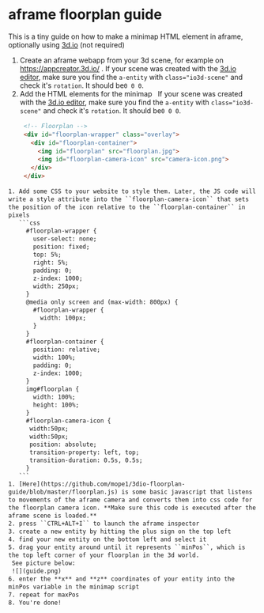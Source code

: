 # aframe floorplan guide
This is a tiny guide on how to make a minimap HTML element in aframe, optionally using [3d.io](https://3d.io) (not required) 

1. Create an aframe webapp from your 3d scene, for example on https://appcreator.3d.io/ .
   If your scene was created with the [3d.io editor](https://spaces.archilogic.com/dashboard), make sure you find the ``a-entity`` with ``class="io3d-scene"`` and check it's ``rotation``. It should be``0 0 0``.
1. Add the HTML elements for the minimap   If your scene was created with the [3d.io editor](https://spaces.archilogic.com/dashboard), make sure you find the ``a-entity`` with ``class="io3d-scene"`` and check it's ``rotation``. It should be``0 0 0``.  
     ```html
      <!-- Floorplan -->
      <div id="floorplan-wrapper" class="overlay">
        <div id="floorplan-container">
          <img id="floorplan" src="floorplan.jpg">
          <img id="floorplan-camera-icon" src="camera-icon.png">
        </div>
      </div>
  ```  
1. Add some CSS to your website to style them. Later, the JS code will write a style attribute into the ``floorplan-camera-icon`` that sets the position of the icon relative to the ``floorplan-container`` in pixels  
     ```css
       #floorplan-wrapper {
         user-select: none;
         position: fixed;
         top: 5%;
         right: 5%;
         padding: 0;
         z-index: 1000;
         width: 250px;
       }
       @media only screen and (max-width: 800px) {
         #floorplan-wrapper {
           width: 100px;
         }
       }
       #floorplan-container {
         position: relative;
         width: 100%;
         padding: 0;
         z-index: 1000;
       }
       img#floorplan {
         width: 100%;
         height: 100%;
       }
       #floorplan-camera-icon {
        width:50px;
        width:50px;
        position: absolute;
        transition-property: left, top;
        transition-duration: 0.5s, 0.5s;
       }
     ```
1. [Here](https://github.com/mope1/3dio-floorplan-guide/blob/master/floorplan.js) is some basic javascript that listens to movements of the aframe camera and converts them into css code for the floorplan camera icon. **Make sure this code is executed after the aframe scene is loaded.**
2. press ``CTRL+ALT+I`` to launch the aframe inspector
3. create a new entity by hitting the plus sign on the top left
4. find your new entity on the bottom left and select it
5. drag your entity around until it represents ``minPos``, which is the top left corner of your floorplan in the 3d world.  
   See picture below:  
   ![](guide.png)
6. enter the **x** and **z** coordinates of your entity into the minPos variable in the minimap script
7. repeat for maxPos
8. You're done!
